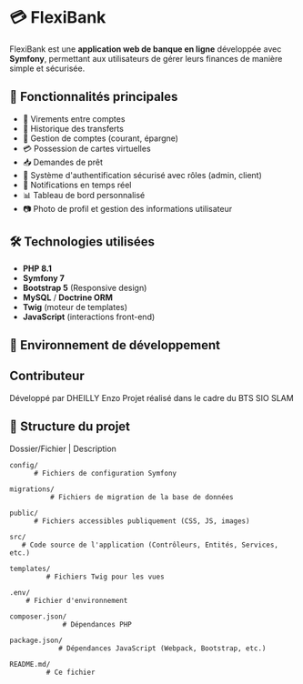 # 💳 FlexiBank

FlexiBank est une **application web de banque en ligne** développée avec **Symfony**, permettant aux utilisateurs de gérer leurs finances de manière simple et sécurisée.

## 🚀 Fonctionnalités principales

- 💸 Virements entre comptes
- 🧾 Historique des transferts
- 🏦 Gestion de comptes (courant, épargne)
- 💳 Possession de cartes virtuelles
- 📥 Demandes de prêt
- 🔐 Système d'authentification sécurisé avec rôles (admin, client)
- 🔔 Notifications en temps réel
- 📊 Tableau de bord personnalisé
- 📷 Photo de profil et gestion des informations utilisateur

## 🛠️ Technologies utilisées

- **PHP 8.1**
- **Symfony 7**
- **Bootstrap 5** (Responsive design)
- **MySQL** / **Doctrine ORM**
- **Twig** (moteur de templates)
- **JavaScript** (interactions front-end)

## 🧪 Environnement de développement

## Contributeur

Développé par DHEILLY Enzo
Projet réalisé dans le cadre du BTS SIO SLAM

## 📁 Structure du projet

Dossier/Fichier | Description

    config/
          # Fichiers de configuration Symfony

    migrations/
              # Fichiers de migration de la base de données

    public/
          # Fichiers accessibles publiquement (CSS, JS, images)

    src/
       # Code source de l'application (Contrôleurs, Entités, Services, etc.)

    templates/
             # Fichiers Twig pour les vues

    .env/
        # Fichier d'environnement

    composer.json/
                 # Dépendances PHP

    package.json/
                # Dépendances JavaScript (Webpack, Bootstrap, etc.)

    README.md/
             # Ce fichier
